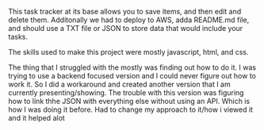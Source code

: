 This task tracker at its base allows you to save items, and then edit and delete them. Additonally we had to deploy to AWS, adda README.md file, and should use a TXT file or JSON to store data that would include your tasks.

The skills used to make this project were mostly javascript, html, and css.

The thing that I struggled with the mostly was finding out how to do it. I was trying to use a backend focused version and I could never figure out how to work it. So I did a workaround and created another version that I am currently presenting/showing. The trouble with this version was figuring how to link thhe JSON with everything else without using an API. Which is how I was doing it before. Had to change my approach to it/how i viewed it and it helped alot
